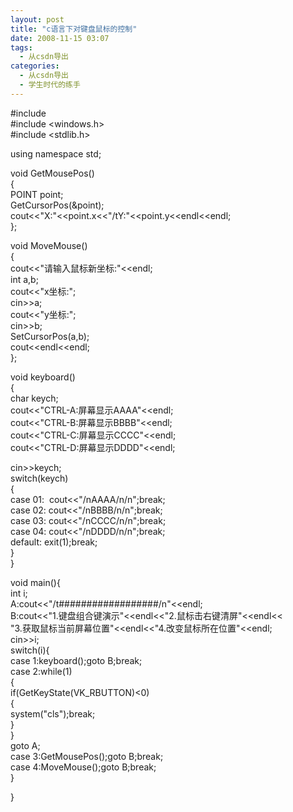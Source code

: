 ```yaml
---
layout: post
title: "c语言下对键盘鼠标的控制"
date: 2008-11-15 03:07
tags: 
  - 从csdn导出
categories: 
  - 从csdn导出
  - 学生时代的练手
---
```


#include <iostream>  
#include <windows.h>  
#include <stdlib.h>

using namespace std;

void GetMousePos()  
{  
POINT point;  
GetCursorPos(&point);  
cout<<"X:"<<point.x<<"/tY:"<<point.y<<endl<<endl;  
};  
  
void MoveMouse()  
{  
cout<<"请输入鼠标新坐标:"<<endl;  
int a,b;  
cout<<"x坐标:";  
cin>>a;  
cout<<"y坐标:";  
cin>>b;  
SetCursorPos(a,b);  
cout<<endl<<endl;  
};

void keyboard()  
{  
char keych;  
cout<<"CTRL-A:屏幕显示AAAA"<<endl;  
cout<<"CTRL-B:屏幕显示BBBB"<<endl;  
cout<<"CTRL-C:屏幕显示CCCC"<<endl;  
cout<<"CTRL-D:屏幕显示DDDD"<<endl;

cin>>keych;  
switch(keych)  
{  
case 01:  cout<<"/nAAAA/n/n";break;  
case 02: cout<<"/nBBBB/n/n";break;  
case 03: cout<<"/nCCCC/n/n";break;  
case 04: cout<<"/nDDDD/n/n";break;  
default: exit(1);break;  
}  
}

void main(){  
int i;  
A:cout<<"/t##################/n"<<endl;  
B:cout<<"1.键盘组合键演示"<<endl<<"2.鼠标击右键清屏"<<endl<<  
"3.获取鼠标当前屏幕位置"<<endl<<"4.改变鼠标所在位置"<<endl;  
cin>>i;  
switch(i){  
case 1:keyboard();goto B;break;  
case 2:while(1)  
{  
if(GetKeyState(VK_RBUTTON)<0)  
{  
system("cls");break;  
}  
}  
goto A;  
case 3:GetMousePos();goto B;break;  
case 4:MoveMouse();goto B;break;  
}

  
}

